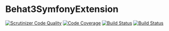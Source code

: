 # Behat3SymfonyExtension

[![Scrutinizer Code Quality](https://scrutinizer-ci.com/g/yoanm/Behat3SymfonyExtension/badges/quality-score.png?b=master)](https://scrutinizer-ci.com/g/yoanm/Behat3SymfonyExtension/?branch=master) [![Code Coverage](https://scrutinizer-ci.com/g/yoanm/Behat3SymfonyExtension/badges/coverage.png?b=master)](https://scrutinizer-ci.com/g/yoanm/Behat3SymfonyExtension/?branch=master) [![Build Status](https://scrutinizer-ci.com/g/yoanm/Behat3SymfonyExtension/badges/build.png?b=master)](https://scrutinizer-ci.com/g/yoanm/Behat3SymfonyExtension/build-status/master)
[![Build Status](https://travis-ci.org/yoanm/Behat3SymfonyExtension.svg?branch=master)](https://travis-ci.org/yoanm/Behat3SymfonyExtension)
